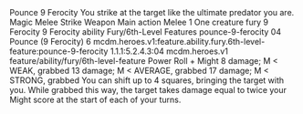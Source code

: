 <ability>
  <name>Pounce</name>
  <cost>9 Ferocity</cost>
  <flavor>You strike at the target like the ultimate predator you are.</flavor>
  <keywords>
    <keyword>Magic</keyword>
    <keyword>Melee</keyword>
    <keyword>Strike</keyword>
    <keyword>Weapon</keyword>
  </keywords>
  <type>Main action</type>
  <distance>Melee 1</distance>
  <target>One creature</target>
  <metadata>
    <class>fury</class>
    <cost>9 Ferocity</cost>
    <cost_amount>9</cost_amount>
    <cost_resource>Ferocity</cost_resource>
    <feature_type>ability</feature_type>
    <file_dpath>Fury/6th-Level Features</file_dpath>
    <item_id>pounce-9-ferocity</item_id>
    <item_index>04</item_index>
    <item_name>Pounce (9 Ferocity)</item_name>
    <level>6</level>
    <scc>mcdm.heroes.v1:feature.ability.fury.6th-level-feature:pounce-9-ferocity</scc>
    <scdc>1.1.1:5.2.4.3:04</scdc>
    <source>mcdm.heroes.v1</source>
    <type>feature/ability/fury/6th-level-feature</type>
  </metadata>
  <effects>
    <effect type="roll">
      <roll>Power Roll + Might</roll>
      <t1>8 damage; M &lt; WEAK, grabbed</t1>
      <t2>13 damage; M &lt; AVERAGE, grabbed</t2>
      <t3>17 damage; M &lt; STRONG, grabbed</t3>
    </effect>
    <effect type="mundane">You can shift up to 4 squares, bringing the target with you. While grabbed this way, the target takes damage equal to twice your Might score at the start of each of your turns.</effect>
  </effects>
</ability>

